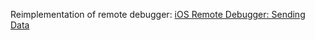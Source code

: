 Reimplementation of remote debugger: [iOS Remote Debugger: Sending Data](https://talk.objc.io/episodes/S01E110-ios-remote-debugger-sending-data)
